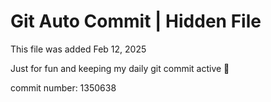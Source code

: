 # Git Auto Commit | Hidden File

This file was added Feb 12, 2025

Just for fun and keeping my daily git commit active 🤪

commit number: 1350638
